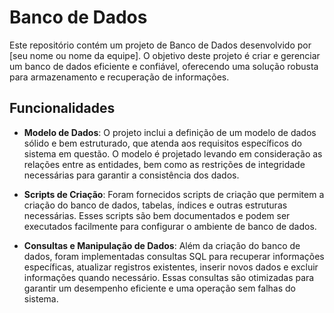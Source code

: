 # Banco de Dados

Este repositório contém um projeto de Banco de Dados desenvolvido por [seu nome ou nome da equipe]. O objetivo deste projeto é criar e gerenciar um banco de dados eficiente e confiável, oferecendo uma solução robusta para armazenamento e recuperação de informações.

## Funcionalidades

- **Modelo de Dados**: O projeto inclui a definição de um modelo de dados sólido e bem estruturado, que atenda aos requisitos específicos do sistema em questão. O modelo é projetado levando em consideração as relações entre as entidades, bem como as restrições de integridade necessárias para garantir a consistência dos dados.

- **Scripts de Criação**: Foram fornecidos scripts de criação que permitem a criação do banco de dados, tabelas, índices e outras estruturas necessárias. Esses scripts são bem documentados e podem ser executados facilmente para configurar o ambiente de banco de dados.

- **Consultas e Manipulação de Dados**: Além da criação do banco de dados, foram implementadas consultas SQL para recuperar informações específicas, atualizar registros existentes, inserir novos dados e excluir informações quando necessário. Essas consultas são otimizadas para garantir um desempenho eficiente e uma operação sem falhas do sistema.
